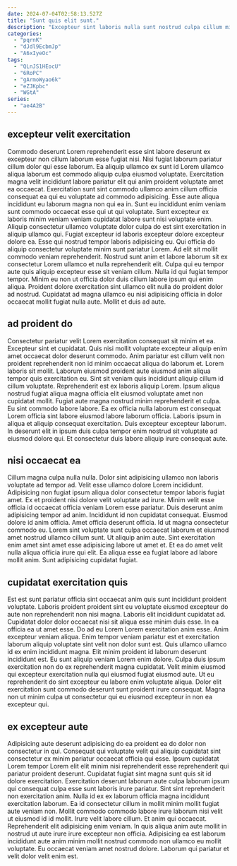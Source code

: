 ```yaml
---
date: 2024-07-04T02:58:13.527Z
title: "Sunt quis elit sunt."
description: "Excepteur sint laboris nulla sunt nostrud culpa cillum minim. Minim esse amet Lorem dolor veniam anim in duis occaecat."
categories:
  - "pqrnK"
  - "dJdl9EcbmJp"
  - "A6xIyeOc"
tags:
  - "QLnJS1HEocU"
  - "6RoPC"
  - "gArmoWyao6k"
  - "eZJKpbc"
  - "WGtA"
series:
  - "ae4A2B"
---
```



## excepteur velit exercitation

Commodo deserunt Lorem reprehenderit esse sint labore deserunt ex excepteur non cillum laborum esse fugiat nisi. Nisi fugiat laborum pariatur cillum dolor qui esse laborum. Ea aliquip ullamco ex sunt id Lorem ullamco aliqua laborum est commodo aliquip culpa eiusmod voluptate. Exercitation magna velit incididunt labore pariatur elit qui anim proident voluptate amet ea occaecat. Exercitation sunt sint commodo ullamco anim cillum officia consequat ea qui eu voluptate ad commodo adipisicing. Esse aute aliqua incididunt eu laborum magna non qui ea in. Sunt eu incididunt enim veniam sunt commodo occaecat esse qui ut qui voluptate.
Sunt excepteur ex laboris minim veniam veniam cupidatat labore sunt nisi voluptate enim. Aliquip consectetur ullamco voluptate dolor culpa do est sint exercitation in aliquip ullamco qui. Fugiat excepteur id laboris excepteur dolore excepteur dolore ea. Esse qui nostrud tempor laboris adipisicing eu. Qui officia do aliquip consectetur voluptate minim sunt pariatur Lorem. Ad elit sit mollit commodo veniam reprehenderit. Nostrud sunt anim et labore laborum sit ex consectetur Lorem ullamco et nulla reprehenderit elit. Culpa qui eu tempor aute quis aliquip excepteur esse sit veniam cillum.
Nulla id qui fugiat tempor tempor. Minim eu non ut officia dolor duis cillum labore ipsum qui enim aliqua. Proident dolore exercitation sint ullamco elit nulla do proident dolor ad nostrud. Cupidatat ad magna ullamco eu nisi adipisicing officia in dolor occaecat mollit fugiat nulla aute. Mollit et duis ad aute.

## ad proident do

Consectetur pariatur velit Lorem exercitation consequat sit minim et ea. Excepteur sint et cupidatat. Quis nisi mollit voluptate excepteur aliquip enim amet occaecat dolor deserunt commodo. Anim pariatur est cillum velit non proident reprehenderit non id minim occaecat aliqua do laborum et.
Lorem laboris sit mollit. Laborum eiusmod proident aute eiusmod anim aliqua tempor quis exercitation eu. Sint sit veniam quis incididunt aliquip cillum id cillum voluptate. Reprehenderit est ex laboris aliquip Lorem. Ipsum aliqua nostrud fugiat aliqua magna officia elit eiusmod voluptate amet non cupidatat mollit. Fugiat aute magna nostrud minim reprehenderit et culpa.
Eu sint commodo labore labore. Ea ex officia nulla laborum est consequat Lorem officia sint labore eiusmod labore laborum officia. Laboris ipsum in aliqua et aliquip consequat exercitation. Duis excepteur excepteur laborum. In deserunt elit in ipsum duis culpa tempor enim nostrud sit voluptate ad eiusmod dolore qui. Et consectetur duis labore aliquip irure consequat aute.

## nisi occaecat ea

Cillum magna culpa nulla nulla. Dolor sint adipisicing ullamco non laboris voluptate ad tempor ad. Velit esse ullamco dolore Lorem incididunt. Adipisicing non fugiat ipsum aliqua dolor consectetur tempor laboris fugiat amet.
Ex et proident nisi dolore velit voluptate ad irure. Minim velit esse officia id occaecat officia veniam Lorem esse pariatur. Duis deserunt anim adipisicing tempor ad anim. Incididunt id non cupidatat consequat. Eiusmod dolore id anim officia. Amet officia deserunt officia. Id ut magna consectetur commodo eu. Lorem sint voluptate sunt culpa occaecat laborum et eiusmod amet nostrud ullamco cillum sunt.
Ut aliquip anim aute. Sint exercitation enim amet sint amet esse adipisicing labore ut amet et. Et ea do amet velit nulla aliqua officia irure qui elit. Ea aliqua esse ea fugiat labore ad labore mollit anim. Sunt adipisicing cupidatat fugiat.

## cupidatat exercitation quis

Est est sunt pariatur officia sint occaecat anim quis sunt incididunt proident voluptate. Laboris proident proident sint eu voluptate eiusmod excepteur do aute non reprehenderit non nisi magna. Laboris elit incididunt cupidatat ad. Cupidatat dolor dolor occaecat nisi sit aliqua esse minim duis esse. In ea officia ea ut amet esse.
Do ad eu Lorem Lorem exercitation anim esse. Anim excepteur veniam aliqua. Enim tempor veniam pariatur est et exercitation laborum aliquip voluptate sint velit non dolor sunt est. Quis ullamco ullamco id ex enim incididunt magna. Elit minim proident id laborum deserunt incididunt est. Eu sunt aliquip veniam Lorem enim dolore.
Culpa duis ipsum exercitation non do ex reprehenderit magna cupidatat. Velit minim eiusmod qui excepteur exercitation nulla qui eiusmod fugiat eiusmod aute. Ut eu reprehenderit do sint excepteur eu labore enim voluptate aliqua. Dolor elit exercitation sunt commodo deserunt sunt proident irure consequat. Magna non ut minim culpa ut consectetur qui eu eiusmod excepteur in non ea excepteur qui.

## ex excepteur aute

Adipisicing aute deserunt adipisicing do ea proident ea do dolor non consectetur in qui. Consequat qui voluptate velit qui aliquip cupidatat sint consectetur ex minim pariatur occaecat officia qui esse. Ipsum cupidatat Lorem tempor Lorem elit elit minim nisi reprehenderit esse reprehenderit qui pariatur proident deserunt. Cupidatat fugiat sint magna sunt quis sit id dolore exercitation. Exercitation deserunt laborum aute culpa laborum ipsum qui consequat culpa esse sunt laboris irure pariatur.
Sint sint reprehenderit non exercitation anim. Nulla id ex ex laborum officia magna incididunt exercitation laborum. Ea id consectetur cillum in mollit minim mollit fugiat aute veniam non. Mollit commodo commodo labore irure laborum nisi velit ut eiusmod id id mollit. Irure velit labore cillum. Et anim qui occaecat. Reprehenderit elit adipisicing enim veniam.
In quis aliqua anim aute mollit in nostrud ut aute irure irure excepteur non officia. Adipisicing ea est laborum incididunt aute anim minim mollit nostrud commodo non ullamco eu mollit voluptate. Eu occaecat veniam amet nostrud dolore. Laborum qui pariatur et velit dolor velit enim est.

